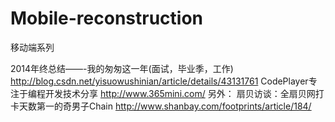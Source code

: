 # Mobile-reconstruction
移动端系列

2014年终总结——-我的匆匆这一年(面试，毕业季，工作)  http://blog.csdn.net/yisuowushinian/article/details/43131761
CodePlayer专注于编程开发技术分享   http://www.365mini.com/
另外：
扇贝访谈：全扇贝网打卡天数第一的奇男子Chain  http://www.shanbay.com/footprints/article/184/